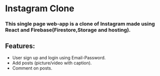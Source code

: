 # Instagram Clone

### This single page web-app is a clone of Instagram made using React and Firebase(Firestore,Storage and hosting).

## Features:

- User sign up and login using Email-Password.
- Add posts (picture/video with caption).
- Comment on posts.

